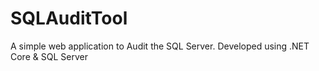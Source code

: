# SQLAuditTool
 A simple web application to Audit the SQL Server. Developed using .NET Core & SQL Server
